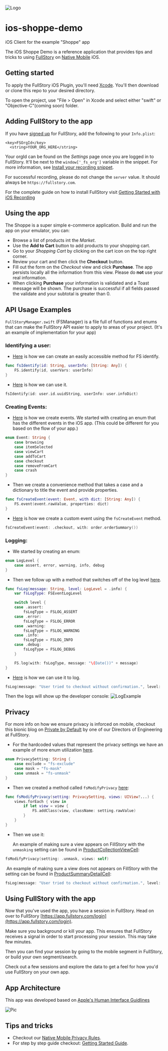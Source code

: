 ![Logo](readmeImages/fsLogo.png "FullStory Logo")

# ios-shoppe-demo
iOS Client for the example "Shoppe" app

The iOS Shoppe Demo is a reference application that provides tips and tricks to using [FullStory](https://www.fullstory.com/) on [Native Mobile](https://www.fullstory.com/mobile-apps/) iOS.

## Getting started

To apply the FullStory iOS Plugin, you'll need [Xcode](https://developer.apple.com/xcode). You'll then download or clone this repo to your desired directory.

To open the project, use "File > Open" in Xcode and select either "swift" or "Objective-C"(coming soon) folder.

## Adding FullStory to the app

If you have [signed up](https://www.fullstory.com/plans/) for FullStory, add the following to your `Info.plist`:
```
<key>FSOrgId</key>
  <string>YOUR_ORG_HERE</string>
```

Your orgId can be found on the _Settings_ page once you are logged in to FullStory.  It'll be next to the `window['_fs_org']` variable in the snippet.  For more information, see [Install your recording snippet](https://help.fullstory.com/hc/en-us/articles/360047075853).

For successful recording, please do not change the `server` value. It should always be `https://fullstory.com`.

For the complete guide on how to install FullStory visit [Getting Started with iOS Recording](https://help.fullstory.com/hc/en-us/articles/360042772333-Getting-Started-with-iOS-Recording)

## Using the app

The Shoppe is a super simple e-commerce application. Build and run the app on your emulator, you can:

- Browse a list of products int the _Market_.
- Use the **Add to Cart** button to add products to your shopping cart.
- Go to your _Shopping Cart_ by clicking on the cart icon on the top right corner.
- Review your cart and then click the **Checkout** button.
- Fill out the form on the _Checkout_ view and click **Purchase**. The app persists locally all the information from this view. Please do **not** use your real information.
- When clicking **Purchase** your information is validated and a Toast message will be shown. The purchase is successful if all fields passed the validate and your subtotal is greater than 0.

## API Usage Examples

`FullStoryManager.swift` (FSManager) is a file full of functions and enums that can make the FullStory API easier to apply to areas of your project. (It's an example of implementation for your app)

### Identifying a user:
- [Here](https://github.com/fullstorydev/ios-shoppe-demo/blob/c534166901d71f0dace44f85aee053242dd25caf/swift/ios-shoppe-demo/ServiceManagers/FullStoryManager.swift#L69) is how we can create an easily accessible method for FS identify.
```swift
func fsIdentify(id: String, userInfo: [String: Any]) {
    FS.identify(id, userVars: userInfo)
}
```

- [Here](https://github.com/fullstorydev/ios-shoppe-demo/blob/c534166901d71f0dace44f85aee053242dd25caf/swift/ios-shoppe-demo/Views/StoreViewController.swift#L42) is how we can use it.
```swift
fsIdentify(id: user.id.uuidString, userInfo: user.infoDict)
```

### Creating Events:
- [Here](https://github.com/fullstorydev/ios-shoppe-demo/blob/c534166901d71f0dace44f85aee053242dd25caf/swift/ios-shoppe-demo/ServiceManagers/FullStoryManager.swift#L38) is how we create events. We started with creating an enum that has the different events in the iOS app. (This could be different for you based on the flow of your app.)
```swift
enum Event: String {
    case browsing
    case itemSelected
    case viewCart
    case addToCart
    case checkout
    case removeFromCart
    case crash
}
```
- Then we create a convenience method that takes a case and a dictionary to title the event and provide properties.
```swift
func fsCreateEvent(event: Event, with dict: [String: Any]) {
    FS.event(event.rawValue, properties: dict)
}
```
- [Here](https://github.com/fullstorydev/ios-shoppe-demo/blob/c534166901d71f0dace44f85aee053242dd25caf/swift/ios-shoppe-demo/Views/CheckoutTableViewController.swift#L50) is how we create a custom event using the `fsCreateEvent` method.
```swift
fsCreateEvent(event: .checkout, with: order.orderSummary())
```

### Logging:
- We started by creating an enum:
```swift
enum LogLevel {
    case assert, error, warning, info, debug
}
```

- Then we follow up with a method that switches off of the log level [here](https://github.com/fullstorydev/ios-shoppe-demo/blob/c534166901d71f0dace44f85aee053242dd25caf/swift/ios-shoppe-demo/ServiceManagers/FullStoryManager.swift#L42).
```swift
func fsLog(message: String, level: LogLevel = .info) {
    var fsLogType: FSEventLogLevel

    switch level {
    case .assert:
        fsLogType = FSLOG_ASSERT
    case .error:
        fsLogType = FSLOG_ERROR
    case .warning:
        fsLogType = FSLOG_WARNING
    case .info:
        fsLogType = FSLOG_INFO
    case .debug:
        fsLogType = FSLOG_DEBUG
    }

    FS.log(with: fsLogType, message: "\(Date())" + message)
}
```
- [Here](https://github.com/fullstorydev/ios-shoppe-demo/blob/c534166901d71f0dace44f85aee053242dd25caf/swift/ios-shoppe-demo/Views/CheckoutTableViewController.swift#L56) is how we can use it to log.
```swift
fsLog(message: "User tried to checkout without confirmation.", level: .error)
```

Then the logs will show up the developer console:
![LogExample](readmeImages/logExample.png "FullStory Logo")

## Privacy

For more info on how we ensure privacy is inforced on mobile, checkout this bionic blog on [Private by Default](https://bionic.fullstory.com/private-by-default-mobile-analytics/) by one of our Directors of Engineering at FullStory.

- For the hardcoded values that represent the privacy settings we have an example of more enum utilization [here](https://github.com/fullstorydev/ios-shoppe-demo/blob/c534166901d71f0dace44f85aee053242dd25caf/swift/ios-shoppe-demo/ServiceManagers/FullStoryManager.swift#L32).

```swift
enum PrivacySetting: String {
    case exclude = "fs-exclude"
    case mask = "fs-mask"
    case unmask = "fs-unmask"
}
```

- Then we created a method called `fsModifyPrivacy` [here](https://github.com/fullstorydev/ios-shoppe-demo/blob/c534166901d71f0dace44f85aee053242dd25caf/swift/ios-shoppe-demo/ServiceManagers/FullStoryManager.swift#L61):

```swift
func fsModifyPrivacy(setting: PrivacySetting, views: UIView?...) {
    views.forEach { view in
        if let view = view {
            FS.addClass(view, className: setting.rawValue)
        }
    }
}
```

- Then we use it:

  An example of making sure a view appears on FillStory with the `unmasking` setting can be found in [ProductCollectionViewCell](https://github.com/fullstorydev/ios-shoppe-demo/blob/c534166901d71f0dace44f85aee053242dd25caf/swift/ios-shoppe-demo/Views/ProductCollectionViewCell.swift#L29):

```swift
fsModifyPrivacy(setting: .unmask, views: self)
```

​		An example of making sure a view does not appears on FillStory with the  setting can be found in [ProductSummaryDetailCell](https://github.com/fullstorydev/ios-shoppe-demo/blob/c534166901d71f0dace44f85aee053242dd25caf/swift/ios-shoppe-demo/Views/ProductSummaryDetailCell.swift#L20):

```swift
fsLog(message: "User tried to checkout without confirmation.", level: .error)
```

## Using FullStory with the app

Now that you've used the app, you have a session in FullStory. Head on over to FullStory [https://app.fullstory.com/login](https://app.fullstory.com/login).

Make sure you background or kill your app. This ensures that FullStory receives a signal in order to start processing your session. This may take few minutes.

Then you can find your session by going to the mobile segment in FullStory, or build your own segment/search.

Check out a few sessions and explore the data to get a feel for how you'd use FullStory on your own app.

## App Architecture

This app was developed based on [Apple's Human Interface Guidlines](https://developer.apple.com/design/human-interface-guidelines/ios/overview/themes/)

![Pic](readmeImages/design.png "iOS Design")

## Tips and tricks

- Checkout our [Native Mobile Privacy Rules](https://help.fullstory.com/hc/en-us/articles/360043356573-Native-Mobile-Privacy-Rules).
- For step by step guide checkout: [Getting Started Guide](https://help.fullstory.com/hc/en-us/articles/360042772333-Getting-Started-with-iOS-Recording).
